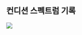 ## 컨디션 스펙트럼 기록

<img src="https://github.com/BanBanMapMaker/BanBanMapMaker/assets/101504006/1e628ab5-1ef5-450f-ade0-fed621514933">


